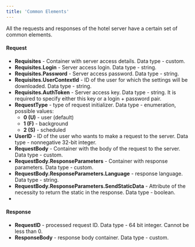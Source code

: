 ```yaml
---
title: 'Common Elements'
---
```


All the requests and responses of the hotel server have a certain set of common elements.

#### Request
-   **Requisites** - Container with server access details. Data type - custom.
-   **Requisites.Login** - Server access login. Data type - string.
-   **Requisites.Password** - Server access password. Data type - string.
-   **Requisites.UserContextId** - ID of the user for which the settings will be downloaded. Data type - string. 
-   **Requisites.AuthToken** - Server access key. Data type - string. It is required to specify either this key or a login + password pair.
-   **RequestType** - type of request initializer. Data type - enumeration, possible values:
    -   **0 (U)** - user (default)
    -   **1 (F)** - background
    -   **2 (S)** - scheduled
-   **UserID** - ID of the user who wants to make a request to the server. Data type - nonnegative 32-bit integer.
-   **RequestBody** - Container with the body of the request to the server. Data type - custom.
-   **RequestBody.ResponseParameters** - Container with response parameters. Data type - custom.
-   **RequestBody.ResponseParameters.Language** - response language. Data type - string.
-   **RequestBody.ResponseParameters.SendStaticData** - Attribute of the necessity to return the static in the response. Data type - boolean.
-   
#### Response

-   **RequestID** - processed request ID. Data type - 64 bit integer. Cannot be less than 0.
-   **ResponseBody** - response body container. Data type - custom.